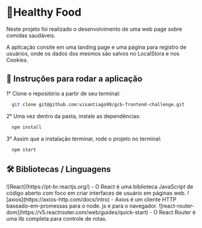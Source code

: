 <h1>🍉Healthy Food</h1>

<p>Neste projeto foi realizado o desenvolvimento de uma web page sobre comidas saudáveis.</p>
<p>A aplicação consite em uma landing page e uma página para registro de usuários, onde os dados dos mesmos são salvos no LocalStora e nos Cookies.</p>

<h2>🔧 Instruções para rodar a aplicação</h2>

1° Clone o repositório a partir de seu terminal:
```bash
  git clone git@github.com:visantiago99/gcb-frontend-challenge.git
```
2° Uma vez dentro da pasta, instale as dependências:
```bash
  npm install
```
3° Assim que a instalação terminar, rode o projeto no terminal:
```bash
  npm start
```
<h2>🛠️ Bibliotecas / Linguagens</h2>
![React](https://pt-br.reactjs.org/) - O React é uma biblioteca JavaScript de código aberto com foco em criar interfaces de usuário em páginas web.
![axios](https://axios-http.com/docs/intro) - Axios é um cliente HTTP baseado-em-promessas para o node. js e para o navegador.
![react-router-dom](https://v5.reactrouter.com/web/guides/quick-start) - O React Router é uma lib completa para controle de rotas.
